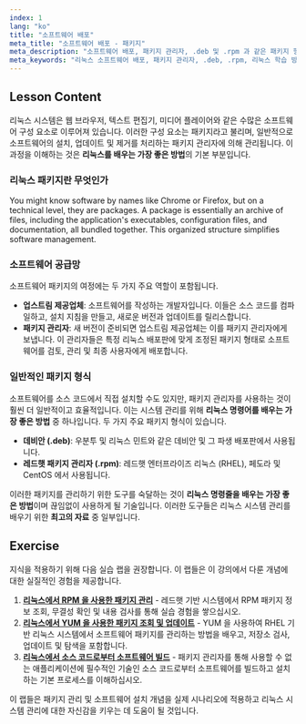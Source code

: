 ```yaml
---
index: 1
lang: "ko"
title: "소프트웨어 배포"
meta_title: "소프트웨어 배포 - 패키지"
meta_description: "소프트웨어 배포, 패키지 관리자, .deb 및 .rpm 과 같은 패키지 형식을 이해하여 Linux 를 배우는 가장 좋은 방법을 알아보세요. 무료 Linux 자격증 과정의 핵심 부분입니다."
meta_keywords: "리눅스 소프트웨어 배포, 패키지 관리자, .deb, .rpm, 리눅스 학습 방법, 무료 리눅스 자격증 과정, 리눅스 학습 최고의 자료, 리눅스 명령어 학습 방법, 소프트웨어 설치"
---
```


## Lesson Content

리눅스 시스템은 웹 브라우저, 텍스트 편집기, 미디어 플레이어와 같은 수많은 소프트웨어 구성 요소로 이루어져 있습니다. 이러한 구성 요소는 패키지라고 불리며, 일반적으로 소프트웨어의 설치, 업데이트 및 제거를 처리하는 패키지 관리자에 의해 관리됩니다. 이 과정을 이해하는 것은 **리눅스를 배우는 가장 좋은 방법**의 기본 부분입니다.

### 리눅스 패키지란 무엇인가

You might know software by names like Chrome or Firefox, but on a technical level, they are packages. A package is essentially an archive of files, including the application's executables, configuration files, and documentation, all bundled together. This organized structure simplifies software management.

### 소프트웨어 공급망

소프트웨어 패키지의 여정에는 두 가지 주요 역할이 포함됩니다.

- **업스트림 제공업체**: 소프트웨어를 작성하는 개발자입니다. 이들은 소스 코드를 컴파일하고, 설치 지침을 만들고, 새로운 버전과 업데이트를 릴리스합니다.
- **패키지 관리자**: 새 버전이 준비되면 업스트림 제공업체는 이를 패키지 관리자에게 보냅니다. 이 관리자들은 특정 리눅스 배포판에 맞게 조정된 패키지 형태로 소프트웨어를 검토, 관리 및 최종 사용자에게 배포합니다.

### 일반적인 패키지 형식

소프트웨어를 소스 코드에서 직접 설치할 수도 있지만, 패키지 관리자를 사용하는 것이 훨씬 더 일반적이고 효율적입니다. 이는 시스템 관리를 위해 **리눅스 명령어를 배우는 가장 좋은 방법** 중 하나입니다. 두 가지 주요 패키지 형식이 있습니다.

- **데비안 (.deb)**: 우분투 및 리눅스 민트와 같은 데비안 및 그 파생 배포판에서 사용됩니다.
- **레드햇 패키지 관리자 (.rpm)**: 레드햇 엔터프라이즈 리눅스 (RHEL), 페도라 및 CentOS 에서 사용됩니다.

이러한 패키지를 관리하기 위한 도구를 숙달하는 것이 **리눅스 명령줄을 배우는 가장 좋은 방법**이며 끊임없이 사용하게 될 기술입니다. 이러한 도구들은 리눅스 시스템 관리를 배우기 위한 **최고의 자료** 중 일부입니다.

## Exercise

지식을 적용하기 위해 다음 실습 랩을 권장합니다. 이 랩들은 이 강의에서 다룬 개념에 대한 실질적인 경험을 제공합니다.

1. **[리눅스에서 RPM 을 사용한 패키지 관리](https://labex.io/ko/labs/rhel-managing-packages-with-rpm-in-linux-590868)** - 레드햇 기반 시스템에서 RPM 패키지 정보 조회, 무결성 확인 및 내용 검사를 통해 실습 경험을 쌓으십시오.
2. **[리눅스에서 YUM 을 사용한 패키지 조회 및 업데이트](https://labex.io/ko/labs/rhel-query-and-update-packages-with-yum-in-linux-590869)** - YUM 을 사용하여 RHEL 기반 리눅스 시스템에서 소프트웨어 패키지를 관리하는 방법을 배우고, 저장소 검사, 업데이트 및 탐색을 포함합니다.
3. **[리눅스에서 소스 코드로부터 소프트웨어 빌드](https://labex.io/ko/labs/comptia-build-software-from-source-code-in-linux-590853)** - 패키지 관리자를 통해 사용할 수 없는 애플리케이션에 필수적인 기술인 소스 코드로부터 소프트웨어를 빌드하고 설치하는 기본 프로세스를 이해하십시오.

이 랩들은 패키지 관리 및 소프트웨어 설치 개념을 실제 시나리오에 적용하고 리눅스 시스템 관리에 대한 자신감을 키우는 데 도움이 될 것입니다.
